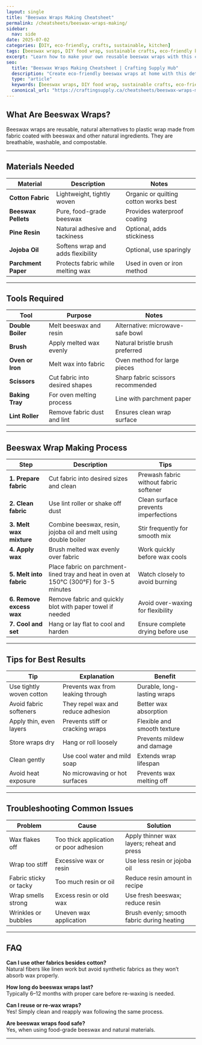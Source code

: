 ```yaml
---
layout: single
title: "Beeswax Wraps Making Cheatsheet"
permalink: /cheatsheets/beeswax-wraps-making/
sidebar:
  nav: side
date: 2025-07-02
categories: [DIY, eco-friendly, crafts, sustainable, kitchen]
tags: [beeswax wraps, DIY food wrap, sustainable crafts, eco-friendly kitchen, zero waste, cheatsheet]
excerpt: "Learn how to make your own reusable beeswax wraps with this comprehensive guide covering materials, tools, steps, and troubleshooting."
seo:
  title: "Beeswax Wraps Making Cheatsheet | Crafting Supply Hub"
  description: "Create eco-friendly beeswax wraps at home with this detailed cheatsheet on materials, tools, preparation, application, and care tips."
  type: "article"
  keywords: [beeswax wraps, DIY food wrap, sustainable crafts, eco-friendly kitchen, zero waste wrap, homemade beeswax wrap]
  canonical_url: "https://craftingsupply.ca/cheatsheets/beeswax-wraps-making/"
---
```


## What Are Beeswax Wraps?

Beeswax wraps are reusable, natural alternatives to plastic wrap made from fabric coated with beeswax and other natural ingredients. They are breathable, washable, and compostable.

---

## Materials Needed

| Material              | Description                         | Notes                            |
|-----------------------|-----------------------------------|---------------------------------|
| **Cotton Fabric**     | Lightweight, tightly woven         | Organic or quilting cotton works best |
| **Beeswax Pellets**   | Pure, food-grade beeswax            | Provides waterproof coating     |
| **Pine Resin**        | Natural adhesive and tackiness     | Optional, adds stickiness       |
| **Jojoba Oil**        | Softens wrap and adds flexibility | Optional, use sparingly         |
| **Parchment Paper**   | Protects fabric while melting wax | Used in oven or iron method     |

---

## Tools Required

| Tool                  | Purpose                           | Notes                          |
|-----------------------|---------------------------------|-------------------------------|
| **Double Boiler**     | Melt beeswax and resin            | Alternative: microwave-safe bowl|
| **Brush**             | Apply melted wax evenly           | Natural bristle brush preferred|
| **Oven or Iron**      | Melt wax into fabric              | Oven method for large pieces   |
| **Scissors**          | Cut fabric into desired shapes   | Sharp fabric scissors recommended|
| **Baking Tray**       | For oven melting process          | Line with parchment paper      |
| **Lint Roller**       | Remove fabric dust and lint       | Ensures clean wrap surface     |

---

## Beeswax Wrap Making Process

| Step                   | Description                      | Tips                          |
|------------------------|---------------------------------|-------------------------------|
| **1. Prepare fabric**  | Cut fabric into desired sizes and clean | Prewash fabric without fabric softener |
| **2. Clean fabric**    | Use lint roller or shake off dust | Clean surface prevents imperfections|
| **3. Melt wax mixture**| Combine beeswax, resin, jojoba oil and melt using double boiler | Stir frequently for smooth mix|
| **4. Apply wax**       | Brush melted wax evenly over fabric | Work quickly before wax cools  |
| **5. Melt into fabric**| Place fabric on parchment-lined tray and heat in oven at 150°C (300°F) for 3-5 minutes | Watch closely to avoid burning|
| **6. Remove excess wax**| Remove fabric and quickly blot with paper towel if needed | Avoid over-waxing for flexibility|
| **7. Cool and set**    | Hang or lay flat to cool and harden | Ensure complete drying before use|

---

## Tips for Best Results

| Tip                    | Explanation                     | Benefit                        |
|------------------------|---------------------------------|-------------------------------|
| Use tightly woven cotton| Prevents wax from leaking through| Durable, long-lasting wraps    |
| Avoid fabric softeners  | They repel wax and reduce adhesion| Better wax absorption          |
| Apply thin, even layers | Prevents stiff or cracking wraps| Flexible and smooth texture    |
| Store wraps dry        | Hang or roll loosely              | Prevents mildew and damage     |
| Clean gently           | Use cool water and mild soap      | Extends wrap lifespan          |
| Avoid heat exposure    | No microwaving or hot surfaces    | Prevents wax melting off       |

---

## Troubleshooting Common Issues

| Problem                | Cause                           | Solution                      |
|------------------------|--------------------------------|-------------------------------|
| Wax flakes off          | Too thick application or poor adhesion | Apply thinner wax layers; reheat and press|
| Wrap too stiff          | Excessive wax or resin          | Use less resin or jojoba oil  |
| Fabric sticky or tacky  | Too much resin or oil           | Reduce resin amount in recipe |
| Wrap smells strong     | Excess resin or old wax         | Use fresh beeswax; reduce resin|
| Wrinkles or bubbles    | Uneven wax application          | Brush evenly; smooth fabric during heating|

---

## FAQ

**Can I use other fabrics besides cotton?**  
Natural fibers like linen work but avoid synthetic fabrics as they won’t absorb wax properly.

**How long do beeswax wraps last?**  
Typically 6–12 months with proper care before re-waxing is needed.

**Can I reuse or re-wax wraps?**  
Yes! Simply clean and reapply wax following the same process.

**Are beeswax wraps food safe?**  
Yes, when using food-grade beeswax and natural materials.

---
